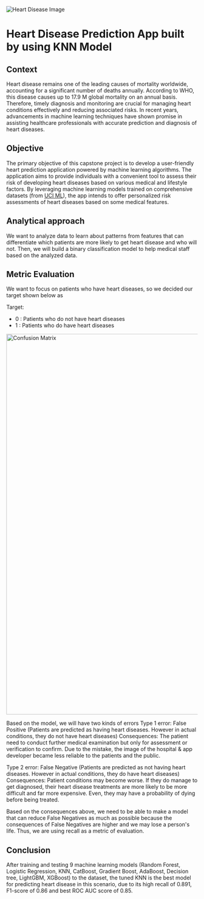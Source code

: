 ![Heart Disease Image](https://beaumonteh.com/wp-content/uploads/2021/12/Heart-Disease-CVD-Cardiovascular-Disease.jpg)

# Heart Disease Prediction App built by using KNN Model

## Context

Heart disease remains one of the leading causes of mortality worldwide, accounting for a significant number of deaths annually. According to WHO, this disease causes up to 17.9 M global mortality on an annual basis. Therefore, timely diagnosis and monitoring are crucial for managing heart conditions effectively and reducing associated risks. In recent years, advancements in machine learning techniques have shown promise in assisting healthcare professionals with accurate prediction and diagnosis of heart diseases.

## Objective

The primary objective of this capstone project is to develop a user-friendly heart prediction application powered by machine learning algorithms. The application aims to provide individuals with a convenient tool to assess their risk of developing heart diseases based on various medical and lifestyle factors. By leveraging machine learning models trained on comprehensive datasets (from [UCI ML](https://archive.ics.uci.edu/dataset/45/heart+disease)), the app intends to offer personalized risk assessments of heart diseases based on some medical features.

## Analytical approach

We want to analyze data to learn about patterns from features that can differentiate which patients are more likely to get heart disease and who will not. Then, we will build a binary classification model to help medical staff based on the analyzed data.

## Metric Evaluation

We want to focus on patients who have heart diseases, so we decided our target shown below as

Target:
* 0 : Patients who do not have heart diseases
* 1 : Patients who do have heart diseases

<img src="https://assets-global.website-files.com/6266b596eef18c1931f938f9/644aea65cefe35380f198a5a_class_guide_cm08.png" alt="Confusion Matrix" width="1000">

Based on the model, we will have two kinds of errors
Type 1 error: False Positive (Patients are predicted as having heart diseases. However in actual conditions, they do not have heart diseases)
Consequences: The patient need to conduct further medical examination but only for assessment or verification to confirm. Due to the mistake, the image of the hospital & app developer became less reliable to the patients and the public.

Type 2 error: False Negative (Patients are predicted as not having heart diseases. However in actual conditions, they do have heart diseases)
Consequences: Patient conditions may become worse. If they do manage to get diagnosed, their heart disease treatments are more likely to be more difficult and far more expensive. Even, they may have a probability of dying before being treated.

Based on the consequences above, we need to be able to make a model that can reduce False Negatives as much as possible because the consequences of False Negatives are higher and we may lose a person's life. Thus, we are using recall as a metric of evaluation.

## Conclusion
After training and testing 9 machine learning models (Random Forest, Logistic Regression, KNN, CatBoost, Gradient Boost, AdaBoost, Decision tree, LightGBM, XGBoost) to the dataset, the tuned KNN is the best model for predicting heart disease in this scenario, due to its high recall of 0.891, F1-score of 0.86 and best ROC AUC score of 0.85.
